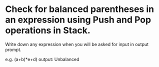# Check for balanced parentheses in an expression using Push and Pop operations in Stack.

Write down any expression when you will be asked for input in output prompt.

e.g. (a+b)*e+d)
output: Unbalanced

